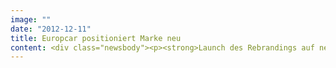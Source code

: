 ```yaml
---
image: ""
date: "2012-12-11"
title: Europcar positioniert Marke neu
content: <div class="newsbody"><p><strong>Launch des Rebrandings auf neuer globaler Buchungsplattform</strong></p><p>Europcar - Europas größter Autovermieter - hat seinen Markenauftritt grundlegend überarbeitet. Erstmals prominent zu sehen gibt es das neue Logo und den Claim “Moving your way” auf <a href="http&#58;//www.europcar.com">europcar.com</a>, der frisch gelaunchten globalen Buchungsplattform des Unternehmens. Designentwicklung und Konzept sowie die technische Umsetzung übernahm SinnerSchrader.</p><p>“Moving your way” bildet das Leitmotiv des Unternehmens und der Site, auf der sich Europcar als lebenslanger Mobilitätsdienstleister positioniert. Europcar bewegt - und das visualisieren auch Elemente auf <a href="http&#58;//www.europcar.com">europcar.com</a>. Diese empfängt die Besucher jetzt mit einer großen dynamischen Bühne. Ein in Straßen-Optik animierter Vehicle Guide stellt die verfügbaren Fahrzeuge vor und verschafft dem Kunden so in kürzester Zeit einen Überblick.</p><p>Neben einem modernen und aufgeräumten Design zeichnet sich <a href="http&#58;//www.europcar.com">europcar.com</a> durch eine hohe User Experience aus. Einen besonderen Fokus legten Europcar und SinnerSchrader auf die Vereinfachung des Buchungsprozesses. Nutzer können auf der neuen Site noch gezielter nach ihren Bedürfnissen Fahrzeuge filtern, besonders leicht Extras dazubuchen und ihre Lieblingsmodelle speichern.</p><p>“Mobilität - das bedeutet Freude und Leidenschaft. Diese auszuleben, dazu bekommen unsere Kunden nun noch mehr Gelegenheit. Europcar bewegt, egal für welchen Weg, welche Richtung oder welchen Style man sich entscheidet”, so Pascal Klein, Europcar Group Marketing Director.</p><p><a href="http&#58;//www.europcar.com">http&#58;//www.europcar.com</a></p><p><strong>Über SinnerSchrader</strong><br/>SinnerSchrader gehört zu den führenden Digitalagenturen in Europa. SinnerSchrader entwickelt interaktive Strategien, Plattformen und Applikationen, die radikale Beziehungen zwischen Konsumenten und Marken schaffen. In der SinnerSchrader-Gruppe arbeiten mehr als 400 Mitarbeiter an den Standorten Hamburg, Frankfurt am Main, München, Berlin, Prag und Hannover für Kunden wie Allianz, ŠKODA, TUI, Tchibo, simyo, REWE, comdirect bank, PPR Group und Holy Fashion Group. SinnerSchrader wurde 1996 gegründet und ist seit 1999 börsennotiert.</p><p><strong>Über Europcar</strong><br/>Europcar ist die größte Autovermietung in Europa und gehört weltweit zu den Top 3 der Branche. In Deutschland bietet das Unternehmen mit 579 Standorten - viele davon rund um die Uhr geöffnet - die beste Erreichbarkeit. ISO-zertifizierte Qualitäts- und Umweltmanagementsysteme gehören zur Unternehmensphilosophie. Zahlreiche Auszeichnungen wie das Testergebnis „Bester Autovermieter 2012" der Leserwahl der Fachzeitschrift Firmenauto oder die World Travel Awards „Weltweit führender Autovermieter", „Weltweit führendes Unternehmen für grüne Transportlösungen" und „Weltweit führender Autovermieter für Privatkunden" bestätigen Kundenorientierung und Einsatz für den Umweltschutz.</p><p><a class="news-backlink" href="/de/"><svg class="svg-ico svg-ico--arrow-left"><use xlink&#58;href="#arrow-down"></use></svg>Zurück zur Presse Übersicht</a></p></div>
---
```

